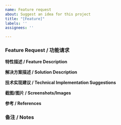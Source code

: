 ```yaml
---
name: Feature request
about: Suggest an idea for this project
title: "[Feature]"
labels: ''
assignees: ''

---
```


### Feature Request / 功能请求

**特性描述 /  Feature Description**
<!-- [English] Provide a clear and concise description of the problem you are facing or the feature you would like to request.
[中文] 提供一个清晰而简洁的问题描述或您希望请求的功能。-->

**解决方案描述 / Solution Description**
<!-- [English] Describe the solution you'd like in English.
[中文] 用中文描述您想要的解决方案。-->

**技术实现建议 / Technical Implementation Suggestions**
<!-- [English] If you have any technical implementation suggestions or ideas, you can provide them here. Leave it blank if unsure.
[中文] 如果您对技术实现有任何建议或想法，可以在此提供。如果不确定，请留空。-->

**截图/图片 / Screenshots/Images**
<!-- [English] If there are visual aspects such as UI designs or user interaction examples, please attach screenshots or images.
[中文] 如果有可视化方面的内容，例如UI设计或用户交互示例，请附上截图或图片。-->

**参考 / References**
<!-- [English] If there are relevant documents, tutorials, forum posts, or other resources, please provide links.
[中文] 如果有相关的文档、教程、论坛帖子或其他资源，请提供链接。-->

### 备注 / Notes
<!-- [English] Please make sure to check existing issues before submitting this one to ensure that a similar feature request has not been made already. Thank you for your contribution!
[中文] 在提交此问题之前，请确保检查现有的问题，以确保没有类似的功能请求。谢谢您的贡献！-->
